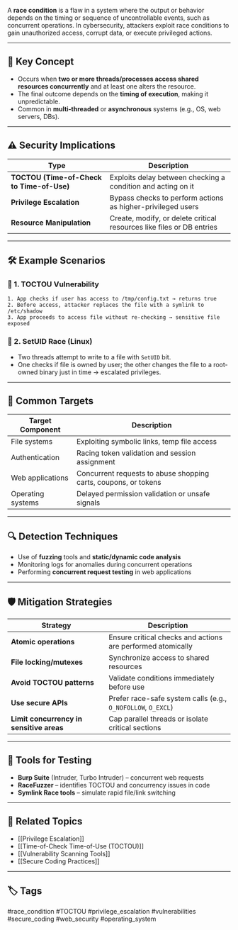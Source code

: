 A **race condition** is a flaw in a system where the output or behavior depends on the timing or sequence of uncontrollable events, such as concurrent operations. In cybersecurity, attackers exploit race conditions to gain unauthorized access, corrupt data, or execute privileged actions.

---

## 🧠 Key Concept

- Occurs when **two or more threads/processes access shared resources concurrently** and at least one alters the resource.
- The final outcome depends on the **timing of execution**, making it unpredictable.
- Common in **multi-threaded** or **asynchronous** systems (e.g., OS, web servers, DBs).

---

## ⚠️ Security Implications

| Type                      | Description                                                         |
|---------------------------|---------------------------------------------------------------------|
| **TOCTOU (Time-of-Check to Time-of-Use)** | Exploits delay between checking a condition and acting on it |
| **Privilege Escalation**  | Bypass checks to perform actions as higher-privileged users         |
| **Resource Manipulation** | Create, modify, or delete critical resources like files or DB entries|

---

## 🛠️ Example Scenarios

### 🧪 1. TOCTOU Vulnerability

```plaintext
1. App checks if user has access to /tmp/config.txt → returns true
2. Before access, attacker replaces the file with a symlink to /etc/shadow
3. App proceeds to access file without re-checking → sensitive file exposed
```

### 🧪 2. SetUID Race (Linux)

- Two threads attempt to write to a file with `SetUID` bit.
- One checks if file is owned by user; the other changes the file to a root-owned binary just in time → escalated privileges.

---

## 🧬 Common Targets

|Target Component|Description|
|---|---|
|File systems|Exploiting symbolic links, temp file access|
|Authentication|Racing token validation and session assignment|
|Web applications|Concurrent requests to abuse shopping carts, coupons, or tokens|
|Operating systems|Delayed permission validation or unsafe signals|

---

## 🔍 Detection Techniques

- Use of **fuzzing** tools and **static/dynamic code analysis**
- Monitoring logs for anomalies during concurrent operations
- Performing **concurrent request testing** in web applications

---

## 🛡️ Mitigation Strategies

|Strategy|Description|
|---|---|
|**Atomic operations**|Ensure critical checks and actions are performed atomically|
|**File locking/mutexes**|Synchronize access to shared resources|
|**Avoid TOCTOU patterns**|Validate conditions immediately before use|
|**Use secure APIs**|Prefer race-safe system calls (e.g., `O_NOFOLLOW`, `O_EXCL`)|
|**Limit concurrency in sensitive areas**|Cap parallel threads or isolate critical sections|

---

## 🧷 Tools for Testing

- **Burp Suite** (Intruder, Turbo Intruder) – concurrent web requests
- **RaceFuzzer** – identifies TOCTOU and concurrency issues in code
- **Symlink Race tools** – simulate rapid file/link switching

---

## 🔗 Related Topics

- [[Privilege Escalation]]
- [[Time-of-Check Time-of-Use (TOCTOU)]]
- [[Vulnerability Scanning Tools]]
- [[Secure Coding Practices]]

---

## 🏷 Tags

#race_condition #TOCTOU #privilege_escalation #vulnerabilities #secure_coding #web_security #operating_system